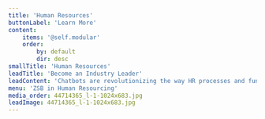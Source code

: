 ```yaml
---
title: 'Human Resources'
buttonLabel: 'Learn More'
content:
    items: '@self.modular'
    order:
        by: default
        dir: desc
smallTitle: 'Human Resources'
leadTitle: 'Become an Industry Leader'
leadContent: 'Chatbots are revolutionizing the way HR processes and functions are imagined and carried out in a technologically advanced society, and are set to transform employee interactions across the board. Accessible, seamless, and personalized interactions lead to an improved employee experience, reducing employee turnover and enhancing workplace productivity. To do this, HR professionals must rethink the way they engage with employees across the complete lifecycle, from recruitment to employee onboarding, benefits and payroll management, training and skills development, performance management, and more.'
menu: 'ZSB in Human Resourcing'
media_order: 44714365_l-1-1024x683.jpg
leadImage: 44714365_l-1-1024x683.jpg
---
```


